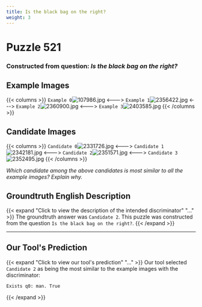 ```yaml
---
title: Is the black bag on the right?
weight: 3
---
```


# Puzzle 521
### Constructed from question: _Is the black bag on the right?_


## Example Images
{{< columns >}}
`Example 0`![107986.jpg](/gqa_images/107986.jpg)
<--->
`Example 1`![2356422.jpg](/gqa_images/2356422.jpg)
<--->
`Example 2`![2360900.jpg](/gqa_images/2360900.jpg)
<--->
`Example 3`![2403585.jpg](/gqa_images/2403585.jpg)
{{< /columns >}}

## Candidate Images
{{< columns >}}
`Candidate 0`![2331726.jpg](/gqa_images/2331726.jpg)
<--->
`Candidate 1`![2342181.jpg](/gqa_images/2342181.jpg)
<--->
`Candidate 2`![2351571.jpg](/gqa_images/2351571.jpg)
<--->
`Candidate 3`![2352495.jpg](/gqa_images/2352495.jpg)
{{< /columns >}}

*Which candidate among the above candidates is most similar to all the example images? Explain why.*

## Groundtruth English Description

{{< expand "Click to view the description of the intended discriminator" "..." >}}
The groundtruth answer was `Candidate 2`. This puzzle was constructed from the question `Is the black bag on the right?`.
{{< /expand >}}

---

## Our Tool's Prediction

{{< expand "Click to view our tool's prediction" "..." >}}
Our tool selected `Candidate 2` as being the most similar to the example images with the discriminator:
```plaintext
Exists q0: man. True
```
{{< /expand >}}
